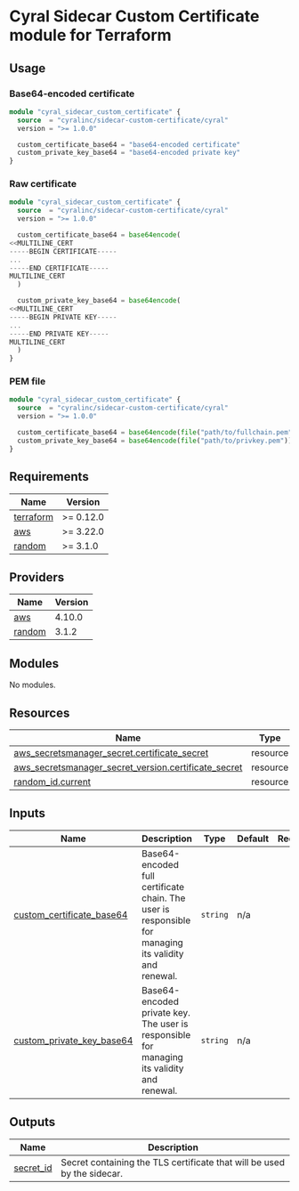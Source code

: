 # Cyral Sidecar Custom Certificate module for Terraform

## Usage

### Base64-encoded certificate

```terraform
module "cyral_sidecar_custom_certificate" {
  source  = "cyralinc/sidecar-custom-certificate/cyral"
  version = ">= 1.0.0"

  custom_certificate_base64 = "base64-encoded certificate"
  custom_private_key_base64 = "base64-encoded private key"
}
```

### Raw certificate

```terraform
module "cyral_sidecar_custom_certificate" {
  source  = "cyralinc/sidecar-custom-certificate/cyral"
  version = ">= 1.0.0"

  custom_certificate_base64 = base64encode(
<<MULTILINE_CERT
-----BEGIN CERTIFICATE-----
...
-----END CERTIFICATE-----
MULTILINE_CERT
  )

  custom_private_key_base64 = base64encode(
<<MULTILINE_CERT
-----BEGIN PRIVATE KEY-----
...
-----END PRIVATE KEY-----
MULTILINE_CERT
  )
}
```

### PEM file

```terraform
module "cyral_sidecar_custom_certificate" {
  source  = "cyralinc/sidecar-custom-certificate/cyral"
  version = ">= 1.0.0"

  custom_certificate_base64 = base64encode(file("path/to/fullchain.pem"))
  custom_private_key_base64 = base64encode(file("path/to/privkey.pem"))
}
```

## Requirements

| Name | Version |
|------|---------|
| <a name="requirement_terraform"></a> [terraform](#requirement\_terraform) | >= 0.12.0 |
| <a name="requirement_aws"></a> [aws](#requirement\_aws) | >= 3.22.0 |
| <a name="requirement_random"></a> [random](#requirement\_random) | >= 3.1.0 |

## Providers

| Name | Version |
|------|---------|
| <a name="provider_aws"></a> [aws](#provider\_aws) | 4.10.0 |
| <a name="provider_random"></a> [random](#provider\_random) | 3.1.2 |

## Modules

No modules.

## Resources

| Name | Type |
|------|------|
| [aws_secretsmanager_secret.certificate_secret](https://registry.terraform.io/providers/hashicorp/aws/latest/docs/resources/secretsmanager_secret) | resource |
| [aws_secretsmanager_secret_version.certificate_secret](https://registry.terraform.io/providers/hashicorp/aws/latest/docs/resources/secretsmanager_secret_version) | resource |
| [random_id.current](https://registry.terraform.io/providers/hashicorp/random/latest/docs/resources/id) | resource |

## Inputs

| Name | Description | Type | Default | Required |
|------|-------------|------|---------|:--------:|
| <a name="input_custom_certificate_base64"></a> [custom\_certificate\_base64](#input\_custom\_certificate\_base64) | Base64-encoded full certificate chain. The user is responsible for managing its validity and renewal. | `string` | n/a | yes |
| <a name="input_custom_private_key_base64"></a> [custom\_private\_key\_base64](#input\_custom\_private\_key\_base64) | Base64-encoded private key. The user is responsible for managing its validity and renewal. | `string` | n/a | yes |

## Outputs

| Name | Description |
|------|-------------|
| <a name="output_secret_id"></a> [secret\_id](#output\_secret\_id) | Secret containing the TLS certificate that will be used by the sidecar. |
